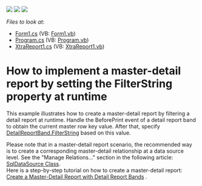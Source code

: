 <!-- default badges list -->
![](https://img.shields.io/endpoint?url=https://codecentral.devexpress.com/api/v1/VersionRange/128601229/19.1.3%2B)
[![](https://img.shields.io/badge/Open_in_DevExpress_Support_Center-FF7200?style=flat-square&logo=DevExpress&logoColor=white)](https://supportcenter.devexpress.com/ticket/details/E543)
[![](https://img.shields.io/badge/📖_How_to_use_DevExpress_Examples-e9f6fc?style=flat-square)](https://docs.devexpress.com/GeneralInformation/403183)
<!-- default badges end -->
<!-- default file list -->
*Files to look at*:

* [Form1.cs](./CS/MasterDetailFilterString/Form1.cs) (VB: [Form1.vb](./VB/MasterDetailFilterString/Form1.vb))
* [Program.cs](./CS/MasterDetailFilterString/Program.cs) (VB: [Program.vb](./VB/MasterDetailFilterString/Program.vb))
* [XtraReport1.cs](./CS/MasterDetailFilterString/XtraReport1.cs) (VB: [XtraReport1.vb](./VB/MasterDetailFilterString/XtraReport1.vb))
<!-- default file list end -->
# How to implement a master-detail report by setting the FilterString property at runtime


<p>This example illustrates how to create a master-detail report by filtering a detail report at runtime. Handle the BeforePrint event of a detail report band to obtain the current master row key value. After that, specify <a href="https://docs.devexpress.com/XtraReports/DevExpress.XtraReports.UI.XtraReportBase.FilterString">DetailReportBand.FilterString</a> based on this value.</p>
<p>Please note that in a master-detail report scenario, the recommended way is to create a corresponding master-detail relationship at a data source level. See the "Manage Relations..." section in the following article:</br>
<a href="https://docs.devexpress.com/CoreLibraries/DevExpress.DataAccess.Sql.SqlDataSource">SqlDataSource Class</a>. </br>
Here is a step-by-step tutorial on how to create a master-detail report: <a href="https://docs.devexpress.com/XtraReports/4785/create-popular-reports/create-a-master-detail-report-with-detail-report-bands">Create a Master-Detail Report with Detail Report Bands</a> .

<br/>


